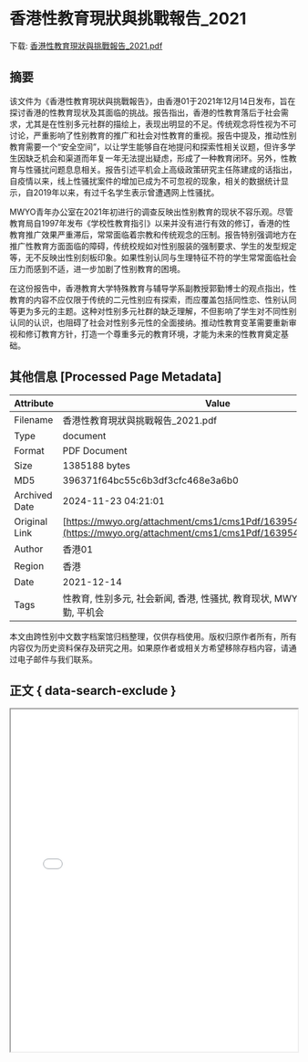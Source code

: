 # 香港性教育現狀與挑戰報告_2021

<!-- tcd_download_link -->
下载: [香港性教育現狀與挑戰報告_2021.pdf](香港性教育現狀與挑戰報告_2021.pdf)
<!-- tcd_download_link_end -->

## 摘要

<!-- tcd_abstract -->
该文件为《香港性教育現狀與挑戰報告》，由香港01于2021年12月14日发布，旨在探讨香港的性教育现状及其面临的挑战。报告指出，香港的性教育落后于社会需求，尤其是在性别多元社群的描绘上，表现出明显的不足。传统观念将性视为不可讨论，严重影响了性别教育的推广和社会对性教育的重视。报告中提及，推动性别教育需要一个“安全空间”，以让学生能够自在地提问和探索性相关议题，但许多学生因缺乏机会和渠道而年复一年无法提出疑虑，形成了一种教育闭环。另外，性教育与性骚扰问题息息相关。报告引述平机会上高级政策研究主任陈建成的话指出，自疫情以来，线上性骚扰案件的增加已成为不可忽视的现象，相关的数据统计显示，自2019年以来，有过千名学生表示曾遭遇网上性骚扰。

MWYO青年办公室在2021年初进行的调查反映出性别教育的现状不容乐观。尽管教育局自1997年发布《学校性教育指引》以来并没有进行有效的修订，香港的性教育推广效果严重滞后，常常面临着宗教和传统观念的压制。报告特别强调地方在推广性教育方面面临的障碍，传统校规如对性别服装的强制要求、学生的发型规定等，无不反映出性别刻板印象。如果性别认同与生理特征不符的学生常常面临社会压力而感到不适，进一步加剧了性别教育的困境。

在这份报告中，香港教育大学特殊教育与辅导学系副教授郭勤博士的观点指出，性教育的内容不应仅限于传统的二元性别应有探索，而应覆盖包括同性恋、性别认同等更为多元的主题。这种对性别多元社群的缺乏理解，不但影响了学生对不同性别认同的认识，也阻碍了社会对性别多元性的全面接纳。推动性教育变革需要重新审视和修订教育方针，打造一个尊重多元的教育环境，才能为未来的性教育奠定基础。

<!-- tcd_abstract_end -->

## 其他信息 [Processed Page Metadata]

| Attribute       | Value                                  |
|-----------------|----------------------------------------|
| Filename        | 香港性教育現狀與挑戰報告_2021.pdf                             |
| Type            | document                                 |
| Format          | PDF Document                               |
| Size            | 1385188 bytes                           |
| MD5             | 396371f64bc55c6b3df3cfc468e3a6b0                                  |
| Archived Date   | 2024-11-23 04:21:01                             |
| Original Link   | [https://mwyo.org/attachment/cms1/cms1Pdf/1639542791SSD4o.pdf](https://mwyo.org/attachment/cms1/cms1Pdf/1639542791SSD4o.pdf)                         |
| Author          | 香港01                               |
| Region          | 香港                               |
| Date            | 2021-12-14                                 |
| Tags            | 性教育, 性别多元, 社会新闻, 香港, 性骚扰, 教育现状, MWYO青年办公室, 郭勤, 平机会                                 |

本文由跨性别中文数字档案馆归档整理，仅供存档使用。版权归原作者所有，所有内容仅为历史资料保存及研究之用。如果原作者或相关方希望移除存档内容，请通过电子邮件与我们联系。

## 正文 { data-search-exclude }

<!-- tcd_main_text -->
<iframe src="../香港性教育現狀與挑戰報告_2021.pdf" width="100%" height="600px">
    <p>无法显示PDF，请下载查看。</p>
</iframe>
<!-- tcd_main_text_end -->

